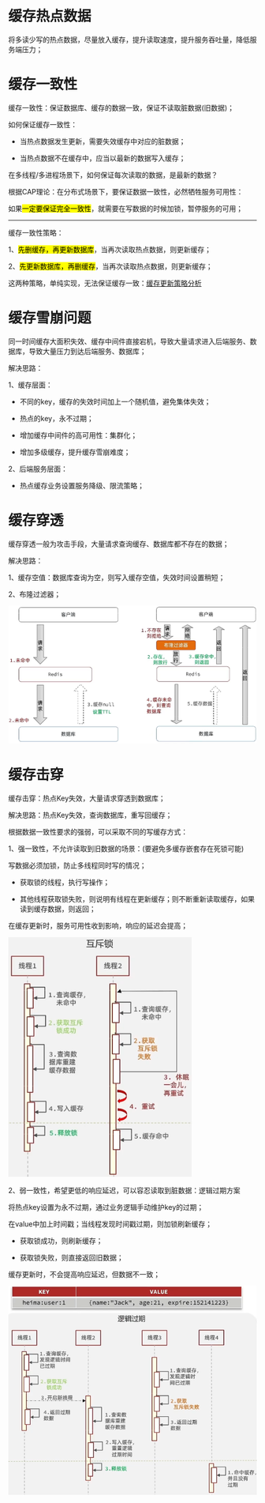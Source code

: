 # 缓存热点数据

将多读少写的热点数据，尽量放入缓存，提升读取速度，提升服务吞吐量，降低服务端压力；

# 缓存一致性

缓存一致性：保证数据库、缓存的数据一致，保证不读取脏数据(旧数据)；

如何保证缓存一致性：

- 当热点数据发生更新，需要失效缓存中对应的脏数据；

- 当热点数据不在缓存中，应当以最新的数据写入缓存；

在多线程/多进程场景下，如何保证每次读取的数据，是最新的数据？

根据CAP理论：在分布式场景下，要保证数据一致性，必然牺牲服务可用性：

如果<mark>一定要保证完全一致性</mark>，就需要在写数据的时候加锁，暂停服务的可用；

---

缓存一致性策略：

1、<mark>先删缓存，再更新数据库</mark>，当再次读取热点数据，则更新缓存；

2、<mark>先更新数据库，再删缓存</mark>，当再次读取热点数据，则更新缓存；

这两种策略，单纯实现，无法保证缓存一致：[缓存更新策略分析](https://www.bilibili.com/video/BV1cr4y1671t?p=38&vd_source=ce67cf212f4a949cf75348b5404c5e27)

# 缓存雪崩问题

同一时间缓存大面积失效、缓存中间件直接宕机，导致大量请求进入后端服务、数据库，导致大量压力到达后端服务、数据库；

解决思路：

1、缓存层面：

- 不同的key，缓存的失效时间加上一个随机值，避免集体失效；

- 热点的key，永不过期；

- 增加缓存中间件的高可用性：集群化；

- 增加多级缓存，提升缓存雪崩难度；

2、后端服务层面：

- 热点缓存业务设置服务降级、限流策略；

# 缓存穿透

缓存穿透一般为攻击手段，大量请求查询缓存、数据库都不存在的数据；

解决思路：

1、缓存空值：数据库查询为空，则写入缓存空值，失效时间设置稍短；

2、布隆过滤器；

<img title="" src="../.images/2023-01-08-03-00-42-image.png" alt="" data-align="center" width="671">

# 缓存击穿

缓存击穿：热点Key失效，大量请求穿透到数据库；

解决思路：热点Key失效，查询数据库，重写回缓存；

根据数据一致性要求的强弱，可以采取不同的写缓存方式：

1、强一致性，不允许读取到旧数据的场景：(要避免多缓存嵌套存在死锁可能)

写数据必须加锁，防止多线程同时写的情况；

- 获取锁的线程，执行写操作；

- 其他线程获取锁失败，则说明有线程在更新缓存；则不断重新读取缓存，如果读到缓存数据，则返回；

在缓存更新时，服务可用性收到影响，响应的延迟会提高；

<img title="" src="../.images/2023-01-08-02-37-49-image.png" alt="" data-align="center" width="372">

2、弱一致性，希望更低的响应延迟，可以容忍读取到脏数据：逻辑过期方案

将热点key设置为永不过期，通过业务逻辑手动维护key的过期；

在value中加上时间戳；当线程发现时间戳过期，则加锁刷新缓存；

- 获取锁成功，则刷新缓存；

- 获取锁失败，则直接返回旧数据；

缓存更新时，不会提高响应延迟，但数据不一致；

<img title="" src="../.images/2023-01-08-02-47-28-image.png" alt="" width="556" data-align="center">
